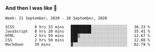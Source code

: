  ### And then I was like 🥱
<!--
**Mat2ja/Mat2ja** is a ✨ _special_ ✨ repository because its `README.md` (this file) appears on your GitHub profile.

Here are some ideas to get you started:

- 🔭 I’m currently working on ...
- 🌱 I’m currently learning ...
- 👯 I’m looking to collaborate on ...
- 🤔 I’m looking for help with ...
- 💬 Ask me about ...
- 📫 How to reach me: ...
- 😄 Pronouns: ...
- ⚡ Fun fact: ...
-->

<!--START_SECTION:waka-->
```text
Week: 21 September, 2020 - 28 September, 2020

SCSS         8 hrs 33 mins   █████████░░░░░░░░░░░░░░░░   36.33 % 
JavaScript   8 hrs 20 mins   █████████░░░░░░░░░░░░░░░░   35.41 % 
HTML         2 hrs 59 mins   ███▒░░░░░░░░░░░░░░░░░░░░░   12.67 % 
CSS          2 hrs 50 mins   ███░░░░░░░░░░░░░░░░░░░░░░   12.08 % 
Markdown     39 mins         ▓░░░░░░░░░░░░░░░░░░░░░░░░   02.79 % 
```
<!--END_SECTION:waka-->
